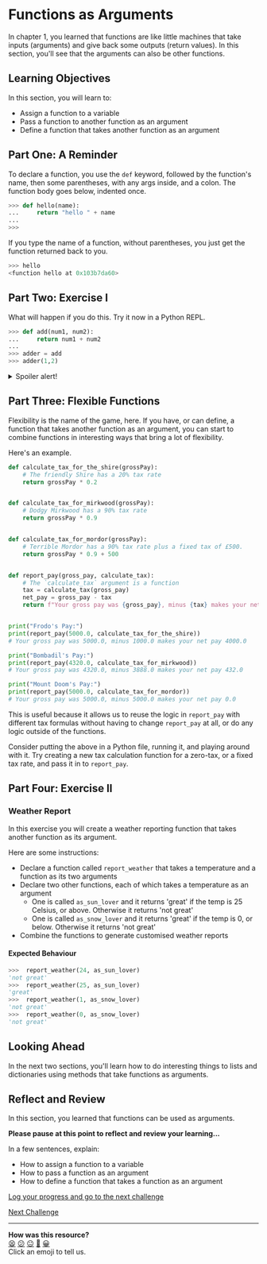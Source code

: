 # Functions as Arguments

In chapter 1, you learned that functions are like little machines that take
inputs (arguments) and give back some outputs (return values). In this section,
you'll see that the arguments can also be other functions.

<!-- OMITTED -->

## Learning Objectives

In this section, you will learn to:

* Assign a function to a variable
* Pass a function to another function as an argument
* Define a function that takes another function as an argument

## Part One: A Reminder

To declare a function, you use the `def` keyword, followed by the function's
name, then some parentheses, with any args inside, and a colon. The function
body goes below, indented once.

```python
>>> def hello(name):
...     return "hello " + name
...
>>>
```

If you type the name of a function, without parentheses, you just get the
function returned back to you.

```python
>>> hello
<function hello at 0x103b7da60>
```

## Part Two: Exercise I

What will happen if you do this. Try it now in a Python REPL.

```python
>>> def add(num1, num2):
...     return num1 + num2
...
>>> adder = add
>>> adder(1,2)
```

<details>
  <summary>Spoiler alert!</summary>

  We declared a new function, called add. Then assigned it to a variable and
  executed the function using the variable. If you do this in a Python REPL you
  should see `3` returned. Doing this demonstrates that we can 'pass
  functions around' the exact same way that we can pass around strings, or
  integers or any other object. You can assign them to variables and, as it
  turns out, you can pass them into other functions as arguments as well.

</details>

## Part Three: Flexible Functions

Flexibility is the name of the game, here. If you have, or can define, a
function that takes another function as an argument, you can start to combine
functions in interesting ways that bring a lot of flexibility.

Here's an example.

```python
def calculate_tax_for_the_shire(grossPay):
    # The friendly Shire has a 20% tax rate
    return grossPay * 0.2


def calculate_tax_for_mirkwood(grossPay):
    # Dodgy Mirkwood has a 90% tax rate
    return grossPay * 0.9


def calculate_tax_for_mordor(grossPay):
    # Terrible Mordor has a 90% tax rate plus a fixed tax of £500.
    return grossPay * 0.9 + 500


def report_pay(gross_pay, calculate_tax):
    # The `calculate_tax` argument is a function
    tax = calculate_tax(gross_pay)
    net_pay = gross_pay - tax
    return f"Your gross pay was {gross_pay}, minus {tax} makes your net pay {net_pay}"


print("Frodo's Pay:")
print(report_pay(5000.0, calculate_tax_for_the_shire))
# Your gross pay was 5000.0, minus 1000.0 makes your net pay 4000.0

print("Bombadil's Pay:")
print(report_pay(4320.0, calculate_tax_for_mirkwood))
# Your gross pay was 4320.0, minus 3888.0 makes your net pay 432.0

print("Mount Doom's Pay:")
print(report_pay(5000.0, calculate_tax_for_mordor))
# Your gross pay was 5000.0, minus 5000.0 makes your net pay 0.0

```

This is useful because it allows us to reuse the logic in `report_pay` with
different tax formulas without having to change `report_pay` at all, or do any
logic outside of the functions.

Consider putting the above in a Python file, running it, and playing around with
it. Try creating a new tax calculation function for a zero-tax, or a fixed tax
rate, and pass it in to `report_pay`.

## Part Four: Exercise II

### Weather Report

In this exercise you will create a weather reporting function that takes another
function as its argument.

Here are some instructions:

* Declare a function called `report_weather` that takes a temperature and a
  function as its two arguments
* Declare two other functions, each of which takes a temperature as an argument
  - One is called `as_sun_lover` and it returns 'great' if the temp is 25
    Celsius, or above. Otherwise it returns 'not great'
  - One is called `as_snow_lover` and it returns 'great' if the temp is
    0, or below. Otherwise it returns 'not great'
* Combine the functions to generate customised weather reports

#### Expected Behaviour

```python
>>>  report_weather(24, as_sun_lover)
'not great'
>>>  report_weather(25, as_sun_lover)
'great'
>>>  report_weather(1, as_snow_lover)
'not great'
>>>  report_weather(0, as_snow_lover)
'not great'
```

## Looking Ahead

In the next two sections, you'll learn how to do interesting things to lists and
dictionaries using methods that take functions as arguments.

## Reflect and Review

In this section, you learned that functions can be used as arguments.

**Please pause at this point to reflect and review your learning...**

In a few sentences, explain:

* How to assign a function to a variable
* How to pass a function as an argument
* How to define a function that takes a function as an argument


[Log your progress and go to the next challenge](https://makers-event-logger.herokuapp.com/?event=04_functions_as_arguments.md&repository=makersacademy%2Fpython_foundations&redirect=chapter3%2F05_advanced_lists.md)

[Next Challenge](05_advanced_lists.md)

<!-- BEGIN GENERATED SECTION DO NOT EDIT -->

---

**How was this resource?**  
[😫](https://airtable.com/shrUJ3t7KLMqVRFKR?prefill_Repository=makersacademy%2Fpython_foundations&prefill_File=chapter3%2F04_functions_as_arguments.md&prefill_Sentiment=😫) [😕](https://airtable.com/shrUJ3t7KLMqVRFKR?prefill_Repository=makersacademy%2Fpython_foundations&prefill_File=chapter3%2F04_functions_as_arguments.md&prefill_Sentiment=😕) [😐](https://airtable.com/shrUJ3t7KLMqVRFKR?prefill_Repository=makersacademy%2Fpython_foundations&prefill_File=chapter3%2F04_functions_as_arguments.md&prefill_Sentiment=😐) [🙂](https://airtable.com/shrUJ3t7KLMqVRFKR?prefill_Repository=makersacademy%2Fpython_foundations&prefill_File=chapter3%2F04_functions_as_arguments.md&prefill_Sentiment=🙂) [😀](https://airtable.com/shrUJ3t7KLMqVRFKR?prefill_Repository=makersacademy%2Fpython_foundations&prefill_File=chapter3%2F04_functions_as_arguments.md&prefill_Sentiment=😀)  
Click an emoji to tell us.

<!-- END GENERATED SECTION DO NOT EDIT -->
